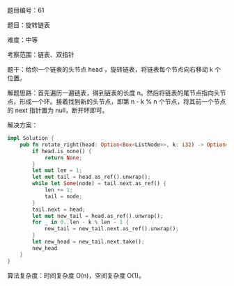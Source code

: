题目编号：61

题目：旋转链表

难度：中等

考察范围：链表、双指针

题干：给你一个链表的头节点 head ，旋转链表，将链表每个节点向右移动 k 个位置。

解题思路：首先遍历一遍链表，得到链表的长度 n。然后将链表的尾节点指向头节点，形成一个环。接着找到新的头节点，即第 n - k % n 个节点，将其前一个节点的 next 指针置为 null，断开环即可。

解决方案：

```rust
impl Solution {
    pub fn rotate_right(head: Option<Box<ListNode>>, k: i32) -> Option<Box<ListNode>> {
        if head.is_none() {
            return None;
        }
        let mut len = 1;
        let mut tail = head.as_ref().unwrap();
        while let Some(node) = tail.next.as_ref() {
            len += 1;
            tail = node;
        }
        tail.next = head;
        let mut new_tail = head.as_ref().unwrap();
        for _ in 0..len - k % len - 1 {
            new_tail = new_tail.next.as_ref().unwrap();
        }
        let new_head = new_tail.next.take();
        new_head
    }
}
```

算法复杂度：时间复杂度 O(n)，空间复杂度 O(1)。